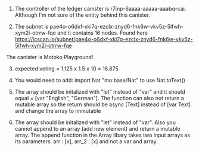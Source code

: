 1) The controller of the ledger canister is r7inp-6aaaa-aaaaa-aaabq-cai. Although I'm not sure of the entity behind this canister.

2) The subnet is pae4o-o6dxf-xki7q-ezclx-znyd6-fnk6w-vkv5z-5lfwh-xym2i-otrrw-fqe
 and it contains 16 nodes. Found here https://icscan.io/subnet/pae4o-o6dxf-xki7q-ezclx-znyd6-fnk6w-vkv5z-5lfwh-xym2i-otrrw-fqe

 The canister is Motoko Playground! 

 3) expected voting = 1.125 x 1.5 x 10 = 16.875 

 4) You would need to add: import Nat "mo:base/Nat" to use Nat.toText()

 5) The array should be initalized with "let" instead of "var" and it should equal = [var "English", "German"]. The function can also not return a mutable array so the return should be async [Text] instead of [var Text] and change the array to immutable 

 6) The array should be initalized with "let" instead of "var". Also you cannot append to an array (add new element) and return a mutable array. The append function in the Array libary takes two input arrays as its parameters. arr : [x], arr_2 : [x] and not a var and array.